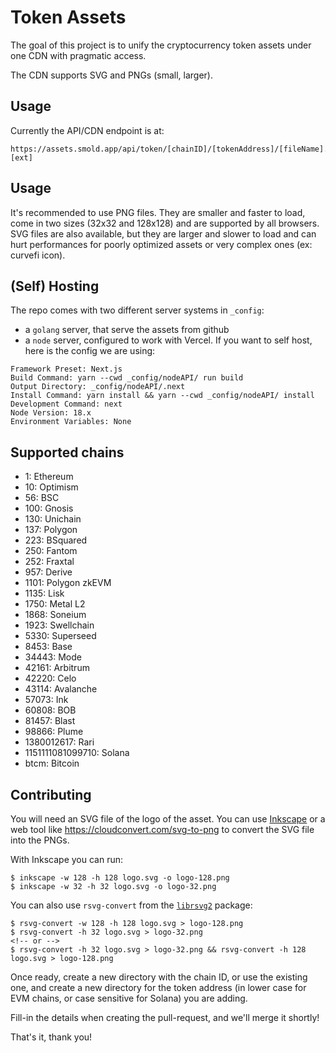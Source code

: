 # Token Assets

The goal of this project is to unify the cryptocurrency token assets under one
CDN with pragmatic access.

The CDN supports SVG and PNGs (small, larger).

## Usage

Currently the API/CDN endpoint is at:

```
https://assets.smold.app/api/token/[chainID]/[tokenAddress]/[fileName].[ext]
```

## Usage

It's recommended to use PNG files. They are smaller and faster to load, come in two sizes (32x32 and 128x128) and are supported by all browsers.
SVG files are also available, but they are larger and slower to load and can hurt performances for poorly optimized assets or very complex ones (ex: curvefi icon).

## (Self) Hosting

The repo comes with two different server systems in `_config`:

-   a `golang` server, that serve the assets from github
-   a `node` server, configured to work with Vercel. If you want to self host, here is the config we are using:

```
Framework Preset: Next.js
Build Command: yarn --cwd _config/nodeAPI/ run build
Output Directory: _config/nodeAPI/.next
Install Command: yarn install && yarn --cwd _config/nodeAPI/ install
Development Command: next
Node Version: 18.x
Environment Variables: None
```

## Supported chains

-   1: Ethereum
-   10: Optimism
-   56: BSC
-   100: Gnosis
-   130: Unichain
-   137: Polygon
-   223: BSquared
-   250: Fantom
-   252: Fraxtal
-   957: Derive
-   1101: Polygon zkEVM
-   1135: Lisk
-   1750: Metal L2
-   1868: Soneium
-   1923: Swellchain
-   5330: Superseed
-   8453: Base
-   34443: Mode
-   42161: Arbitrum
-   42220: Celo
-   43114: Avalanche
-   57073: Ink
-   60808: BOB
-   81457: Blast
-   98866: Plume
-   1380012617: Rari
-   1151111081099710: Solana
-	btcm: Bitcoin

## Contributing

You will need an SVG file of the logo of the asset. You can use
[Inkscape](https://inkscape.org/) or a web tool like
https://cloudconvert.com/svg-to-png to convert the SVG file into the PNGs.

With Inkscape you can run:

```
$ inkscape -w 128 -h 128 logo.svg -o logo-128.png
$ inkscape -w 32 -h 32 logo.svg -o logo-32.png
```

You can also use `rsvg-convert` from the [`librsvg2`](https://formulae.brew.sh/formula/librsvg) package:

```
$ rsvg-convert -w 128 -h 128 logo.svg > logo-128.png
$ rsvg-convert -h 32 logo.svg > logo-32.png
<!-- or -->
$ rsvg-convert -h 32 logo.svg > logo-32.png && rsvg-convert -h 128 logo.svg > logo-128.png
```

Once ready, create a new directory with the chain ID, or use the existing one,
and create a new directory for the token address (in lower case for EVM chains, or case sensitive for Solana) you are adding.

Fill-in the details when creating the pull-request, and we'll merge it shortly!

That's it, thank you!
